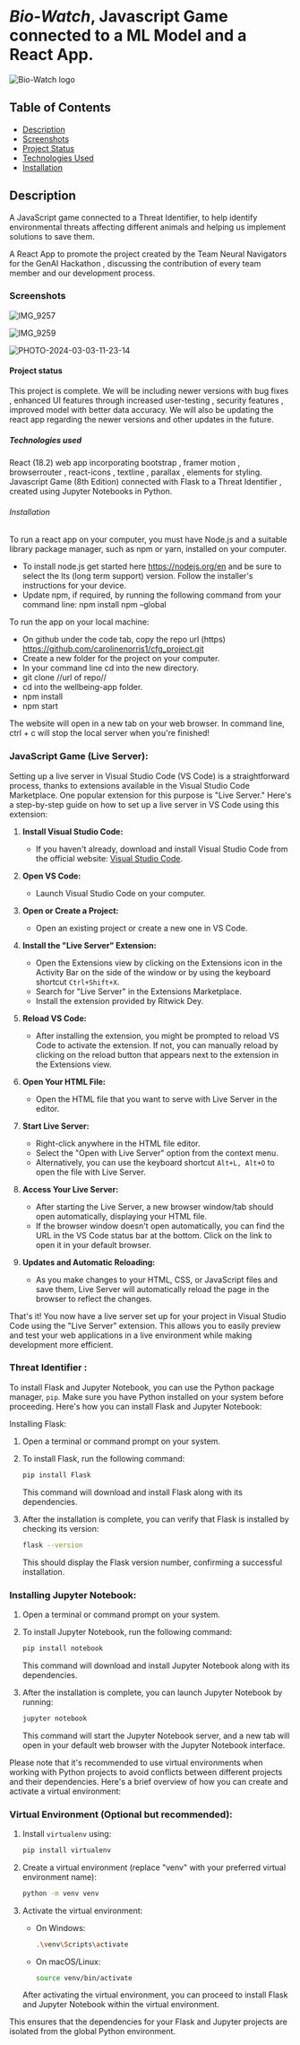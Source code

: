 # ***Bio-Watch*, Javascript Game connected to a ML Model and a React App.**

![Bio-Watch logo](https://github.com/Kronium345/Neural-Navigators-Project/assets/123801537/1be5c853-dc54-47ba-a95a-71747548dedd)

## **Table of Contents**
- [Description](#description)
- [Screenshots](#screenshots)
- [Project Status](#project-status)
- [Technologies Used](#technologies-used)
- [Installation](#installation)

## Description

A JavaScript game connected to a Threat Identifier, to help identify environmental threats affecting different animals and helping us implement solutions to save them.

A React App to promote the project created by the Team Neural Navigators for the GenAI Hackathon , discussing the contribution of every team member and our development process.

### Screenshots

![IMG_9257](https://github.com/Kronium345/Neural-Navigators-Project/assets/123801537/f17ca510-3326-414b-afee-cedf8785210e)


![IMG_9259](https://github.com/Kronium345/Neural-Navigators-Project/assets/123801537/1aada1d4-f222-499c-894a-682b0e5ce759)


![PHOTO-2024-03-03-11-23-14](https://github.com/Kronium345/Neural-Navigators-Project/assets/123801537/2d2898be-7a1b-4b8f-8bc1-c8dffe8b2a94)


#### Project status

This project is complete.
We will be including newer versions with bug fixes , enhanced UI features through increased user-testing , security features , improved model with better data accuracy.
We will also be updating the react app regarding the newer versions and other updates in the future.


##### Technologies used

React (18.2) web app incorporating bootstrap , framer motion , browserrouter , react-icons , textline , parallax , elements for styling.
Javascript Game (8th Edition) connected with Flask to a Threat Identifier , created using Jupyter Notebooks in Python.

###### Installation
To run a react app on your computer, you must have Node.js and a suitable library package manager, such as npm or yarn, installed on your computer. 

- To install node.js get started here https://nodejs.org/en and be sure to select the lts (long term support) version. Follow the installer's instructions for your device.
- Update npm, if required, by running the following command from your command line: npm install npm –global 

 To run the app on your local machine:

 - On github under the code tab, copy the repo url (https)
 https://github.com/carolinenorris1/cfg_project.git
 - Create a new folder for the project on your computer.
 - In your command line cd into the new directory.
 - git clone //url of repo//
 - cd into the wellbeing-app folder.
 - npm install
 - npm start

The website will open in a new tab on your web browser.
In command line, ctrl + c will stop the local server when you're finished!

### JavaScript Game (Live Server):

Setting up a live server in Visual Studio Code (VS Code) is a straightforward process, thanks to extensions available in the Visual Studio Code Marketplace. One popular extension for this purpose is "Live Server." Here's a step-by-step guide on how to set up a live server in VS Code using this extension:

1. **Install Visual Studio Code:**
   - If you haven't already, download and install Visual Studio Code from the official website: [Visual Studio Code](https://code.visualstudio.com/).

2. **Open VS Code:**
   - Launch Visual Studio Code on your computer.

3. **Open or Create a Project:**
   - Open an existing project or create a new one in VS Code.

4. **Install the "Live Server" Extension:**
   - Open the Extensions view by clicking on the Extensions icon in the Activity Bar on the side of the window or by using the keyboard shortcut `Ctrl+Shift+X`.
   - Search for "Live Server" in the Extensions Marketplace.
   - Install the extension provided by Ritwick Dey.

5. **Reload VS Code:**
   - After installing the extension, you might be prompted to reload VS Code to activate the extension. If not, you can manually reload by clicking on the reload button that appears next to the extension in the Extensions view.

6. **Open Your HTML File:**
   - Open the HTML file that you want to serve with Live Server in the editor.

7. **Start Live Server:**
   - Right-click anywhere in the HTML file editor.
   - Select the "Open with Live Server" option from the context menu.
   - Alternatively, you can use the keyboard shortcut `Alt+L, Alt+O` to open the file with Live Server.

8. **Access Your Live Server:**
   - After starting the Live Server, a new browser window/tab should open automatically, displaying your HTML file.
   - If the browser window doesn't open automatically, you can find the URL in the VS Code status bar at the bottom. Click on the link to open it in your default browser.

9. **Updates and Automatic Reloading:**
   - As you make changes to your HTML, CSS, or JavaScript files and save them, Live Server will automatically reload the page in the browser to reflect the changes.

That's it! You now have a live server set up for your project in Visual Studio Code using the "Live Server" extension. This allows you to easily preview and test your web applications in a live environment while making development more efficient.


### Threat Identifier :

To install Flask and Jupyter Notebook, you can use the Python package manager, `pip`. Make sure you have Python installed on your system before proceeding. Here's how you can install Flask and Jupyter Notebook:

Installing Flask:

1. Open a terminal or command prompt on your system.

2. To install Flask, run the following command:

    ```bash
    pip install Flask
    ```

   This command will download and install Flask along with its dependencies.

3. After the installation is complete, you can verify that Flask is installed by checking its version:

    ```bash
    flask --version
    ```

   This should display the Flask version number, confirming a successful installation.

### Installing Jupyter Notebook:

1. Open a terminal or command prompt on your system.

2. To install Jupyter Notebook, run the following command:

    ```bash
    pip install notebook
    ```

   This command will download and install Jupyter Notebook along with its dependencies.

3. After the installation is complete, you can launch Jupyter Notebook by running:

    ```bash
    jupyter notebook
    ```

   This command will start the Jupyter Notebook server, and a new tab will open in your default web browser with the Jupyter Notebook interface.

Please note that it's recommended to use virtual environments when working with Python projects to avoid conflicts between different projects and their dependencies. Here's a brief overview of how you can create and activate a virtual environment:

### Virtual Environment (Optional but recommended):

1. Install `virtualenv` using:

    ```bash
    pip install virtualenv
    ```

2. Create a virtual environment (replace "venv" with your preferred virtual environment name):

    ```bash
    python -m venv venv
    ```

3. Activate the virtual environment:

   - On Windows:

        ```bash
        .\venv\Scripts\activate
        ```

   - On macOS/Linux:

        ```bash
        source venv/bin/activate
        ```

   After activating the virtual environment, you can proceed to install Flask and Jupyter Notebook within the virtual environment.

This ensures that the dependencies for your Flask and Jupyter projects are isolated from the global Python environment.



